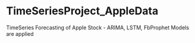 # TimeSeriesProject_AppleData
TimeSeries Forecasting of Apple Stock - ARIMA, LSTM, FbProphet Models are applied 
